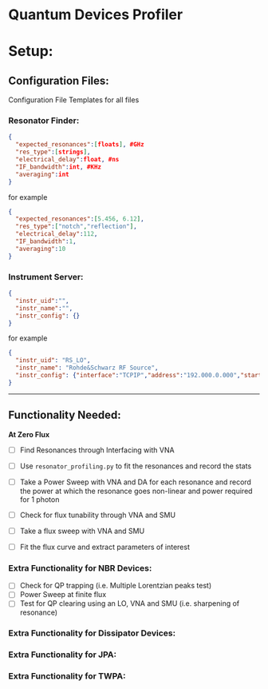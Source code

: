 # Quantum Devices Profiler

# Setup:

## Configuration Files:

Configuration File Templates for all files

### Resonator Finder:

```json
{
  "expected_resonances":[floats], #GHz
  "res_type":[strings],
  "electrical_delay":float, #ns
  "IF_bandwidth":int, #KHz
  "averaging":int
}
```

for example


```json
{
  "expected_resonances":[5.456, 6.12],
  "res_type":["notch","reflection"],
  "electrical_delay":112,
  "IF_bandwidth":1,
  "averaging":10
}
```

### Instrument Server:


```json
{
  "instr_uid":"",
  "instr_name":"",
  "instr_config": {}
}
```

for example

```json
{
  "instr_uid": "RS_LO",
  "instr_name": "Rohde&Schwarz RF Source",
  "instr_config": {"interface":"TCPIP","address":"192.000.0.000","startup":"Get config")}
}
```


---

## Functionality Needed:

**At Zero Flux**

- [ ] Find Resonances through Interfacing with VNA
- [ ] Use `resonator_profiling.py` to fit the resonances and record the stats
- [ ] Take a Power Sweep with VNA and DA for each resonance and record the power at which the resonance goes non-linear and power required for 1 photon
- [ ] Check for flux tunability through VNA and SMU


- [ ] Take a flux sweep with VNA and SMU
- [ ] Fit the flux curve and extract parameters of interest

### Extra Functionality for NBR Devices:

- [ ] Check for QP trapping (i.e. Multiple Lorentzian peaks test)
- [ ] Power Sweep at finite flux
- [ ] Test for QP clearing using an LO, VNA and SMU (i.e. sharpening of resonance)

### Extra Functionality for Dissipator Devices:

### Extra Functionality for JPA:

### Extra Functionality for TWPA:


